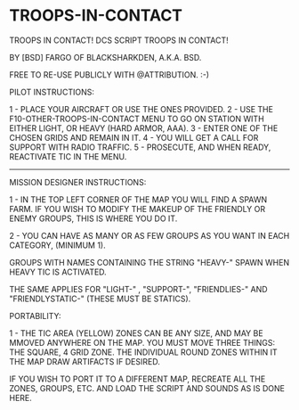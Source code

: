 # TROOPS-IN-CONTACT
TROOPS IN CONTACT! DCS SCRIPT
TROOPS IN CONTACT! 

BY [BSD] FARGO OF BLACKSHARKDEN,  A.K.A. BSD.

FREE TO RE-USE PUBLICLY WITH @ATTRIBUTION. :-)

PILOT INSTRUCTIONS: 

1 - PLACE YOUR AIRCRAFT OR USE THE ONES PROVIDED.
2 - USE THE F10-OTHER-TROOPS-IN-CONTACT MENU TO GO ON STATION WITH EITHER LIGHT, OR HEAVY (HARD ARMOR, AAA).
3 - ENTER ONE OF THE CHOSEN GRIDS AND REMAIN IN IT.
4 - YOU WILL GET A CALL FOR SUPPORT WITH RADIO TRAFFIC.
5 - PROSECUTE, AND WHEN READY, REACTIVATE TIC IN THE MENU.

---------------------------------------------------

MISSION DESIGNER INSTRUCTIONS:

1 - IN THE TOP LEFT CORNER OF THE MAP YOU WILL FIND A SPAWN FARM. IF YOU WISH TO MODIFY THE MAKEUP OF THE FRIENDLY OR ENEMY GROUPS, THIS IS WHERE YOU DO IT. 

2 - YOU CAN HAVE AS MANY OR AS FEW GROUPS AS YOU WANT IN EACH CATEGORY, (MINIMUM 1).

GROUPS WITH NAMES  CONTAINING THE STRING "HEAVY-" SPAWN WHEN HEAVY TIC IS ACTIVATED. 

THE SAME APPLIES FOR "LIGHT-" ,  "SUPPORT-", "FRIENDLIES-" AND "FRIENDLYSTATIC-" (THESE MUST BE STATICS).


PORTABILITY:

1 - THE TIC AREA (YELLOW)  ZONES CAN BE ANY SIZE, AND MAY BE MMOVED ANYWHERE ON THE MAP. YOU MUST MOVE THREE THINGS:
THE SQUARE, 4 GRID ZONE. 
THE INDIVIDUAL ROUND ZONES WITHIN IT
THE MAP DRAW ARTIFACTS IF DESIRED.

IF YOU WISH TO PORT IT TO A DIFFERENT MAP, RECREATE ALL THE ZONES, GROUPS, ETC. AND LOAD THE SCRIPT AND SOUNDS AS IS DONE HERE. 
